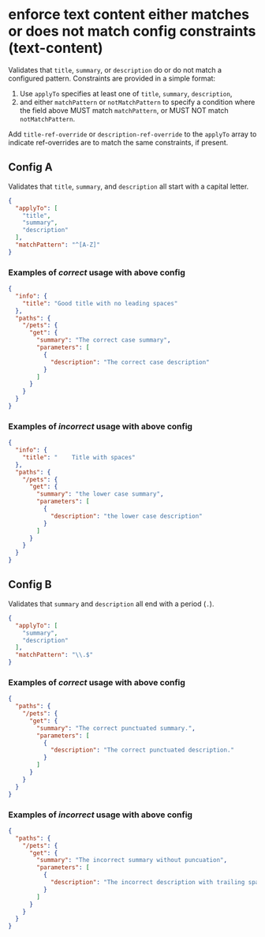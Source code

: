# enforce text content either matches or does not match config constraints (text-content)

Validates that `title`, `summary`, or `description` do or do not match a configured pattern. Constraints are provided in a simple format:

1. Use `applyTo` specifies at least one of `title`, `summary`, `description`,
2. and either `matchPattern` or `notMatchPattern` to specify a condition where the field above MUST match `matchPattern`, or MUST NOT match `notMatchPattern`.

Add `title-ref-override` or `description-ref-override` to the `applyTo` array to indicate ref-overrides are to match the same constraints, if present.

## Config A

Validates that `title`, `summary`, and `description` all start with a capital letter.

```json
{
  "applyTo": [
    "title",
    "summary",
    "description" 
  ],
  "matchPattern": "^[A-Z]"
}
```

### Examples of *correct* usage with above config

```json
{
  "info": {
    "title": "Good title with no leading spaces"
  },
  "paths": {
    "/pets": {
      "get": {
        "summary": "The correct case summary",
        "parameters": [
          {
            "description": "The correct case description"
          }
        ]
      }
    }
  }
}
```

### Examples of *incorrect* usage with above config

```json
{
  "info": {
    "title": "    Title with spaces"
  },
  "paths": {
    "/pets": {
      "get": {
        "summary": "the lower case summary",
        "parameters": [
          {
            "description": "the lower case description"
          }
        ]
      }
    }
  }
}
```

## Config B

Validates that `summary` and `description` all end with a period (`.`).

```json
{
  "applyTo": [
    "summary",
    "description" 
  ],
  "matchPattern": "\\.$"
}
```

### Examples of *correct* usage with above config

```json
{
  "paths": {
    "/pets": {
      "get": {
        "summary": "The correct punctuated summary.",
        "parameters": [
          {
            "description": "The correct punctuated description."
          }
        ]
      }
    }
  }
}
```

### Examples of *incorrect* usage with above config

```json
{
  "paths": {
    "/pets": {
      "get": {
        "summary": "The incorrect summary without puncuation",
        "parameters": [
          {
            "description": "The incorrect description with trailing spaces.   "
          }
        ]
      }
    }
  }
}
```
